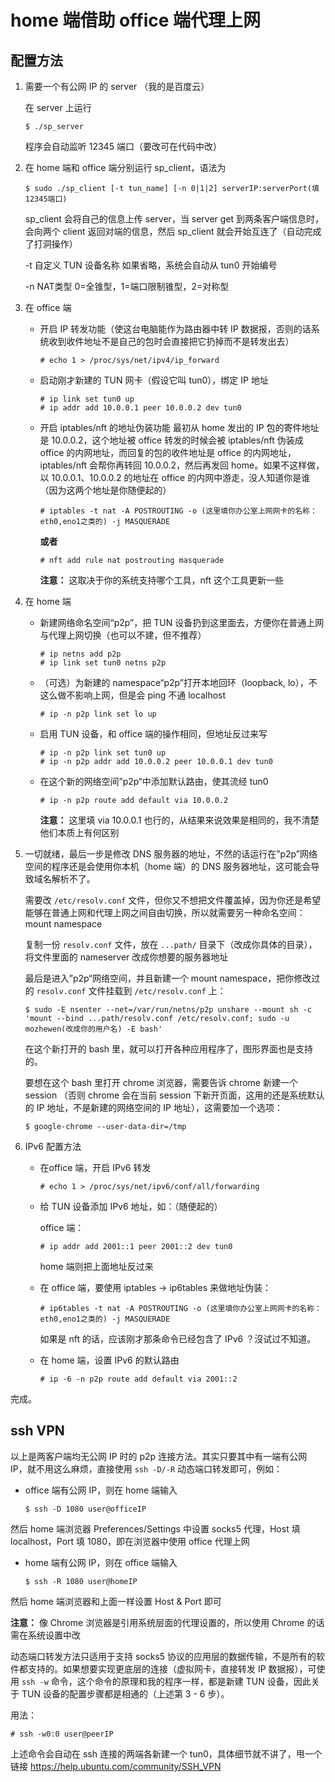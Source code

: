 # home 端借助 office 端代理上网

## 配置方法

1. 需要一个有公网 IP 的 server （我的是百度云）

   在 server 上运行

   ```
   $ ./sp_server
   ```

   程序会自动监听 12345 端口（要改可在代码中改）

2. 在 home 端和 office 端分别运行 sp_client，语法为

   ```
   $ sudo ./sp_client [-t tun_name] [-n 0|1|2] serverIP:serverPort(填12345端口)
   ```

   sp_client 会将自己的信息上传 server，当 server get 到两条客户端信息时，会向两个 client 返回对端的信息，然后 sp_client 就会开始互连了（自动完成了打洞操作）

   -t 自定义 TUN 设备名称 如果省略，系统会自动从 tun0 开始编号

   -n NAT类型 0=全锥型，1=端口限制锥型，2=对称型

3. 在 office 端

   * 开启 IP 转发功能（使这台电脑能作为路由器中转 IP 数据报，否则的话系统收到收件地址不是自己的包时会直接把它扔掉而不是转发出去）

      ```
      # echo 1 > /proc/sys/net/ipv4/ip_forward
      ```

   * 启动刚才新建的 TUN 网卡（假设它叫 tun0），绑定 IP 地址

      ```
      # ip link set tun0 up
      # ip addr add 10.0.0.1 peer 10.0.0.2 dev tun0
      ```

   * 开启 iptables/nft 的地址伪装功能
      最初从 home 发出的 IP 包的寄件地址是 10.0.0.2，这个地址被 office 转发的时候会被 iptables/nft 伪装成 office 的内网地址，而回复的包的收件地址是 office 的内网地址，iptables/nft 会帮你再转回 10.0.0.2，然后再发回 home。如果不这样做，以 10.0.0.1、10.0.0.2 的地址在 office 的内网中游走，没人知道你是谁（因为这两个地址是你随便起的）

      ```
      # iptables -t nat -A POSTROUTING -o (这里填你办公室上网网卡的名称：eth0,eno1之类的) -j MASQUERADE
      ```

      **或者**

      ```
      # nft add rule nat postrouting masquerade
      ```

      **注意：** 这取决于你的系统支持哪个工具，nft 这个工具更新一些

4. 在 home 端
   
   * 新建网络命名空间“p2p”，把 TUN 设备扔到这里面去，方便你在普通上网与代理上网切换（也可以不建，但不推荐）

      ```
      # ip netns add p2p
      # ip link set tun0 netns p2p
      ```

   * （可选）为新建的 namespace“p2p”打开本地回环（loopback, lo），不这么做不影响上网，但是会 ping 不通 localhost
  
      ```
      # ip -n p2p link set lo up
      ```

   * 启用 TUN 设备，和 office 端的操作相同，但地址反过来写

      ```
      # ip -n p2p link set tun0 up
      # ip -n p2p addr add 10.0.0.2 peer 10.0.0.1 dev tun0
      ```

   * 在这个新的网络空间”p2p“中添加默认路由，使其流经 tun0

      ```
      # ip -n p2p route add default via 10.0.0.2
      ```

      **注意：** 这里填 via 10.0.0.1 也行的，从结果来说效果是相同的，我不清楚他们本质上有何区别

5. 一切就绪，最后一步是修改 DNS 服务器的地址，不然的话运行在”p2p”网络空间的程序还是会使用你本机（home 端）的 DNS 服务器地址，这可能会导致域名解析不了。

   需要改 `/etc/resolv.conf` 文件，但你又不想把文件覆盖掉，因为你还是希望能够在普通上网和代理上网之间自由切换，所以就需要另一种命名空间：mount namespace
  
   复制一份 `resolv.conf` 文件，放在 `...path/` 目录下（改成你具体的目录），将文件里面的 nameserver 改成你想要的服务器地址

   最后是进入”p2p“网络空间，并且新建一个 mount namespace，把你修改过的 `resolv.conf` 文件挂载到 `/etc/resolv.conf` 上：

   ```
   $ sudo -E nsenter --net=/var/run/netns/p2p unshare --mount sh -c 'mount --bind ...path/resolv.conf /etc/resolv.conf; sudo -u mozhewen(改成你的用户名) -E bash'
   ```

   在这个新打开的 bash 里，就可以打开各种应用程序了，图形界面也是支持的。

   要想在这个 bash 里打开 chrome 浏览器，需要告诉 chrome 新建一个 session （否则 chrome 会在当前 session 下新开页面，这用的还是系统默认的 IP 地址，不是新建的网络空间的 IP 地址），这需要加一个选项：

   ```
   $ google-chrome --user-data-dir=/tmp
   ```

6. IPv6 配置方法

   * 在office 端，开启 IPv6 转发

      ```
      # echo 1 > /proc/sys/net/ipv6/conf/all/forwarding
      ```

   * 给 TUN 设备添加 IPv6 地址，如：（随便起的）
  
      office 端：

      ```
      # ip addr add 2001::1 peer 2001::2 dev tun0
      ```

      home 端则把上面地址反过来

   * 在 office 端，要使用 iptables -> ip6tables 来做地址伪装：

      ```
      # ip6tables -t nat -A POSTROUTING -o (这里填你办公室上网网卡的名称：eth0,eno1之类的) -j MASQUERADE
      ```

      如果是 nft 的话，应该刚才那条命令已经包含了 IPv6 ？沒试过不知道。

   * 在 home 端，设置 IPv6 的默认路由

      ```
      # ip -6 -n p2p route add default via 2001::2
      ```

完成。

## ssh VPN

以上是两客户端均无公网 IP 时的 p2p 连接方法。其实只要其中有一端有公网 IP，就不用这么麻烦，直接使用 `ssh -D/-R` 动态端口转发即可，例如：

   * office 端有公网 IP，则在 home 端输入

      ```
      $ ssh -D 1080 user@officeIP
      ```

   然后 home 端浏览器 Preferences/Settings 中设置 socks5 代理，Host 填 localhost，Port 填 1080，即在浏览器中使用 office 代理上网

   * home 端有公网 IP，则在 office 端输入

      ```
      $ ssh -R 1080 user@homeIP
      ```

   然后 home 端浏览器和上面一样设置 Host & Port 即可

   **注意：** 像 Chrome 浏览器是引用系统层面的代理设置的，所以使用 Chrome 的话需在系统设置中改

动态端口转发方法只适用于支持 socks5 协议的应用层的数据传输，不是所有的软件都支持的。如果想要实现更底层的连接（虚拟网卡，直接转发 IP 数据报），可使用 `ssh -w` 命令，这个命令的原理和我的程序一样，都是新建 TUN 设备，因此关于 TUN 设备的配置步骤都是相通的（上述第 3 - 6 步）。

用法：

   ```
   # ssh -w0:0 user@peerIP
   ```

上述命令会自动在 ssh 连接的两端各新建一个 tun0，具体细节就不讲了，甩一个链接 https://help.ubuntu.com/community/SSH_VPN
